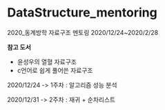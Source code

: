 # DataStructure_mentoring
2020_동계방학 자료구조 멘토링 2020/12/24~2020/2/28

**참고 도서**
+ 윤성우의 열혈 자료구조
+ c언어로 쉽게 풀어쓴 자료구조

2020/12/24
-> 1주차 : 알고리즘 성능 분석

2020/12/31
-> 2주차 : 재귀 + 순차리스트 
